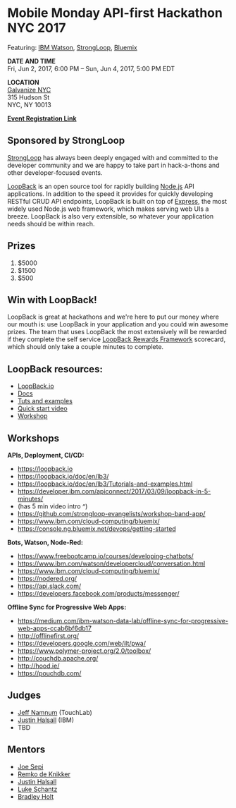 # Mobile Monday API-first Hackathon NYC 2017

Featuring: [IBM Watson](https://www.ibm.com/watson/), [StrongLoop](https://strongloop.com), [Bluemix](https://www.ibm.com/cloud-computing/bluemix)

**DATE AND TIME**<br>
Fri, Jun 2, 2017, 6:00 PM –
Sun, Jun 4, 2017, 5:00 PM EDT

**LOCATION**<br>
[Galvanize NYC](http://www.galvanize.com/new-york/campus)<br>
315 Hudson St<br>
NYC, NY 10013

**[Event Registration Link](https://www.eventbrite.com/e/mobilemonday-nyc-api-first-hackathon-watson-strongloop-bluemix-tickets-33320669018)**

## Sponsored by StrongLoop

[StrongLoop](https://strongloop.com) has always been deeply engaged with and committed to the developer community and we are happy to take part in hack-a-thons and other developer-focused events.

[LoopBack](https://loopback.io) is an open source tool for rapidly building [Node.js](https://nodejs.org) API applications. In addition to the speed it provides for quickly developing RESTful CRUD API endpoints, LoopBack is built on top of [Express](https://expressjs.com), the most widely used Node.js web framework, which makes serving web UIs a breeze. LoopBack is also very extensible, so whatever your application needs should be within reach.

## Prizes

1. $5000
2. $1500
3. $500

## Win with LoopBack!

LoopBack is great at hackathons and we're here to put our money where our mouth is: use LoopBack in your application and you could win awesome prizes. The team that uses LoopBack the most extensively will be rewarded if they complete the self service [LoopBack Rewards Framework](https://drive.google.com/open?id=1orpjhCstdrlE21C2Jpy0ohiOIV3bZbPMzEzFCP8VDGY) scorecard, which should only take a couple minutes to complete.

## LoopBack resources:

- [LoopBack.io](https://loopback.io)
- [Docs](http://loopback.io/doc/en/lb3/)
- [Tuts and examples](http://loopback.io/doc/en/lb3/Tutorials-and-examples.html)
- [Quick start video](https://developer.ibm.com/apiconnect/2017/03/09/loopback-in-5-minutes/)
- [Workshop](https://github.com/strongloop-evangelists/workshop-band-app/)


## Workshops

**APIs, Deployment, CI/CD:**

- https://loopback.io
- https://loopback.io/doc/en/lb3/
- https://loopback.io/doc/en/lb3/Tutorials-and-examples.html
- https://developer.ibm.com/apiconnect/2017/03/09/loopback-in-5-minutes/
- (has 5 min video intro ^)
- https://github.com/strongloop-evangelists/workshop-band-app/
- https://www.ibm.com/cloud-computing/bluemix/
- https://console.ng.bluemix.net/devops/getting-started

**Bots, Watson, Node-Red:**

- https://www.freebootcamp.io/courses/developing-chatbots/
- https://www.ibm.com/watson/developercloud/conversation.html
- https://www.ibm.com/cloud-computing/bluemix/
- https://nodered.org/
- https://api.slack.com/
- https://developers.facebook.com/products/messenger/

**Offline Sync for Progressive Web Apps:**

- https://medium.com/ibm-watson-data-lab/offline-sync-for-progressive-web-apps-ccab6bf6db17
- http://offlinefirst.org/
- https://developers.google.com/web/ilt/pwa/
- https://www.polymer-project.org/2.0/toolbox/
- http://couchdb.apache.org/
- http://hood.ie/
- https://pouchdb.com/

## Judges

- [Jeff Namnum](https://twitter.com/namnum) (TouchLab)
- [Justin Halsall](https://twitter.com/Juice10) (IBM)
- TBD

## Mentors

- [Joe Sepi](https://twitter.com/joe_sepi)
- [Remko de Knikker](https://twitter.com/remkohdev)
- [Justin Halsall](https://twitter.com/Juice10)
- [Luke Schantz](https://twitter.com/lukeschantz)
- [Bradley Holt](https://twitter.com/BradleyHolt)
